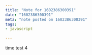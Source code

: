 ```yaml
---
title: "Note for 1602386300391"
date: "1602386300391"
meta: "note posted on 1602386300391"
tags:
- javascript

---
```

time test 4
